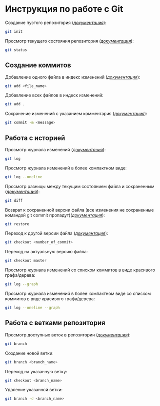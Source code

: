 # **Инструкция по работе с Git**
 Создание пустого репозитория (*[документация](https://git-scm.com/docs/git-init)*):
 ```sh
git init
 ```
 Просмотр текущего состояния репозитория (*[документация](https://git-scm.com/docs/git-status)*):
```sh
git status
```

## Создание коммитов
Добавление одного файла в индекс изменений (*[документация](https://git-scm.com/docs/git-add)*):
```sh
git add <file_name>
```
Добавление всех файлов в индеск изменений:
```sh
git add .
```
Сохранение изменений с указанием комментария (*[документация](https://git-scm.com/docs/git-commit)*):
```sh
git commit -m <message>
```

## Работа с историей
Просмотр журнала изменений (*[документация](https://git-scm.com/docs/git-log)*):
```sh
git log
```
Просмотр журнала изменений в более компактном виде:
```sh
git log --oneline
```
Просмотр разницы между текущим состоянием файла и сохраненным (*[документация](https://git-scm.com/docs/git-diff)*):
```sh
git diff
```
Возврат к сохраненной версии файла (все изменения не сохраненные командой git commit пропадут)(*[документация](https://git-scm.com/docs/git-restore)*):
```sh
git restore
```
Переход к другой версии файла (*[документация](https://git-scm.com/docs/git-checkout)*):
```sh
git checkout <number_of_commit>
```
Переход на актуальную версию файла:
```sh
git checkout master
```
Просмотр журнала изменений со списком коммитов в виде красивого графа/дерева:
```sh
git log --graph
```
Просмотр журнала изменений в более компактном виде со списком коммитов в виде красивого графа/дерева:
```sh
git log --oneline --graph
```

## Работа с ветками репозитория
Просмотр доступных веток в репозитории (*[документация](https://git-scm.com/docs/git-branch)*):
```sh
git branch
```
Создание новой ветки:
```sh
git branch <branch_name>
```
Переход на указанную ветку:
```sh
git checkout <branch_name>
```
Удаление указанной ветки:
```sh
git branch -d <branch_name>
```

